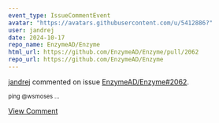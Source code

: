 ```yaml
---
event_type: IssueCommentEvent
avatar: "https://avatars.githubusercontent.com/u/5412886?"
user: jandrej
date: 2024-10-17
repo_name: EnzymeAD/Enzyme
html_url: https://github.com/EnzymeAD/Enzyme/pull/2062
repo_url: https://github.com/EnzymeAD/Enzyme
---
```


<a href='https://github.com/jandrej' target='_blank'>jandrej</a> commented on issue <a href='https://github.com/EnzymeAD/Enzyme/pull/2062' target='_blank'>EnzymeAD/Enzyme#2062</a>.

<small>ping @wsmoses ...</small>

<a href='https://github.com/EnzymeAD/Enzyme/pull/2062' target='_blank'>View Comment</a>